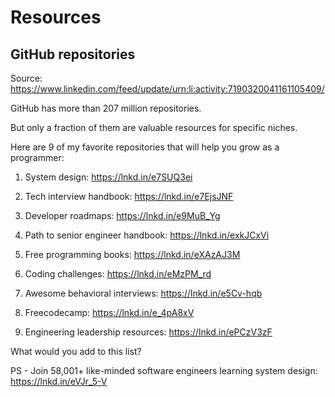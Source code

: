 # Resources


## GitHub repositories



Source: 
https://www.linkedin.com/feed/update/urn:li:activity:7190320041161105409/


GitHub has more than 207 million repositories.

But only a fraction of them are valuable resources for specific niches.

Here are 9 of my favorite repositories that will help you grow as a programmer:


1) System design:
https://lnkd.in/e7SUQ3ei

2) Tech interview handbook:
https://lnkd.in/e7EjsJNF

3) Developer roadmaps:
https://lnkd.in/e9MuB_Yg

4) Path to senior engineer handbook:
https://lnkd.in/exkJCxVi

5) Free programming books:
https://lnkd.in/eXAzAJ3M

6) Coding challenges:
https://lnkd.in/eMzPM_rd

7) Awesome behavioral interviews:
https://lnkd.in/e5Cv-hqb

8) Freecodecamp:
https://lnkd.in/e_4pA8xV

9) Engineering leadership resources:
https://lnkd.in/ePCzV3zF


What would you add to this list?

PS - Join 58,001+ like-minded software engineers learning system design:
https://lnkd.in/eVJr_5-V
